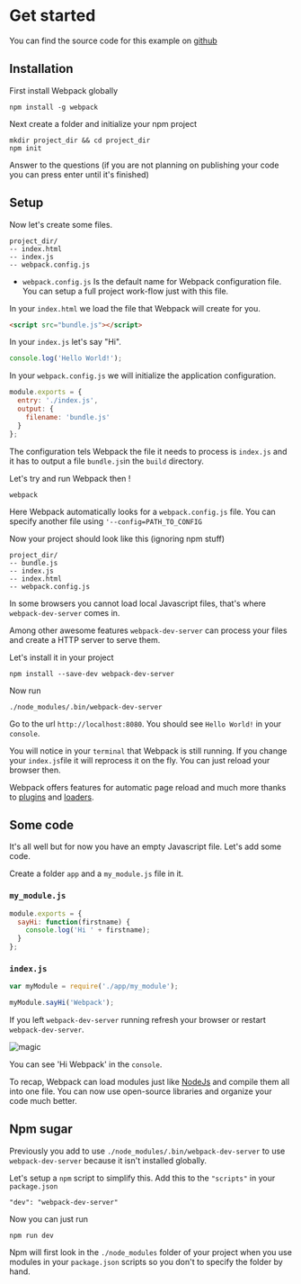 # Get started

You can find the source code for this example on [github](https://github.com/alexandrebodin/webpack-book-get-started)

## Installation

First install Webpack globally

```
npm install -g webpack
```

Next create a folder and initialize your npm project

```
mkdir project_dir && cd project_dir
npm init
```

Answer to the questions (if you are not planning on publishing your code you can press enter until it's finished)

## Setup

Now let's create some files.

```
project_dir/
-- index.html
-- index.js
-- webpack.config.js
```

* `webpack.config.js` Is the default name for Webpack configuration file. You can setup a full project work-flow just with this file.

In your `index.html` we load the file that Webpack will create for you.

```html
<script src="bundle.js"></script>
```

In your `index.js` let's say "Hi".

```javascript
console.log('Hello World!');
```

In your `webpack.config.js` we will initialize the application configuration.

```javascript
module.exports = {
  entry: './index.js',
  output: {
    filename: 'bundle.js'
  }
};
```

The configuration tels Webpack the file it needs to process is `index.js` and it has to output a file `bundle.js`in the `build` directory.

Let's try and run Webpack then !

```
webpack
```

Here Webpack automatically looks for a `webpack.config.js` file. You can specify another file using `'--config=PATH_TO_CONFIG`

Now your project should look like this (ignoring npm stuff)

```
project_dir/
-- bundle.js
-- index.js
-- index.html
-- webpack.config.js
```

In some browsers you cannot load local Javascript files, that's where `webpack-dev-server` comes in.

Among other awesome features `webpack-dev-server` can process your files and create a HTTP server to serve them.

Let's install it in your project

```
npm install --save-dev webpack-dev-server
```

Now run

```
./node_modules/.bin/webpack-dev-server
```

Go to the url `http://localhost:8080`. You should see `Hello World!` in your `console`.

You will notice in your `terminal` that Webpack is still running.
If you change your `index.js`file it will reprocess it on the fly. You can just reload your browser then.

Webpack offers features for automatic page reload and much more thanks to [plugins](../GLOSSARY.md#plugins) and [loaders](../GLOSSARY.md#loaders).

## Some code 

It's all well but for now you have an empty Javascript file. Let's add some code.

Create a folder `app` and a `my_module.js` file in it.

### `my_module.js`
```javascript
module.exports = {
  sayHi: function(firstname) {
    console.log('Hi ' + firstname);
  }
};
```

### `index.js`

```javascript
var myModule = require('./app/my_module');

myModule.sayHi('Webpack');
```

If you left `webpack-dev-server` running refresh your browser or restart `webpack-dev-server`. 

![magic](https://proxy.spigotmc.org/549de25581587a39657162f37f16dc374c122e4d?url=http%3A%2F%2Fs2.quickmeme.com%2Fimg%2F72%2F7221f725e518793a71eaec4da3d0d5b60fa961b374f3b33f8a83867da2dc331e.jpg)

You can see 'Hi Webpack' in the `console`.

To recap, Webpack can load modules just like [NodeJs](https://nodejs.org/docs/latest/api/modules.html) and compile them all into one file. You can now use open-source libraries and organize your code much better.

## Npm sugar 

Previously you add to use `./node_modules/.bin/webpack-dev-server` to use `webpack-dev-server` because it isn't installed globally.

Let's setup a `npm` script to simplify this. Add this to the `"scripts"` in your `package.json`

```
"dev": "webpack-dev-server"
```

Now you can just run 

```
npm run dev
```

Npm will first look in the `./node_modules` folder of your project when you use modules in your `package.json` scripts so you don't to specify the folder by hand. 